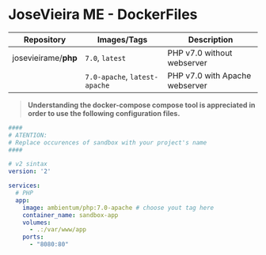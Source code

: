# JoseVieira ME - DockerFiles

|Repository                | Images/Tags                   | Description                                        |
|--------------------------|-------------------------------|----------------------------------------------------|
| josevieirame/**php**     | `7.0`, `latest`               | PHP v7.0 without webserver                         |
|                          | `7.0-apache`, `latest-apache` | PHP v7.0 with Apache webserver                     |


> **Understanding the docker-compose compose tool is appreciated in order to use the following configuration files.**

```yml
####
# ATENTION:
# Replace occurences of sandbox with your project's name
####

# v2 sintax
version: '2'

services:
  # PHP
  app:
    image: ambientum/php:7.0-apache # choose yout tag here
    container_name: sandbox-app
    volumes:
      - .:/var/www/app
    ports:
      - "8080:80"
```
